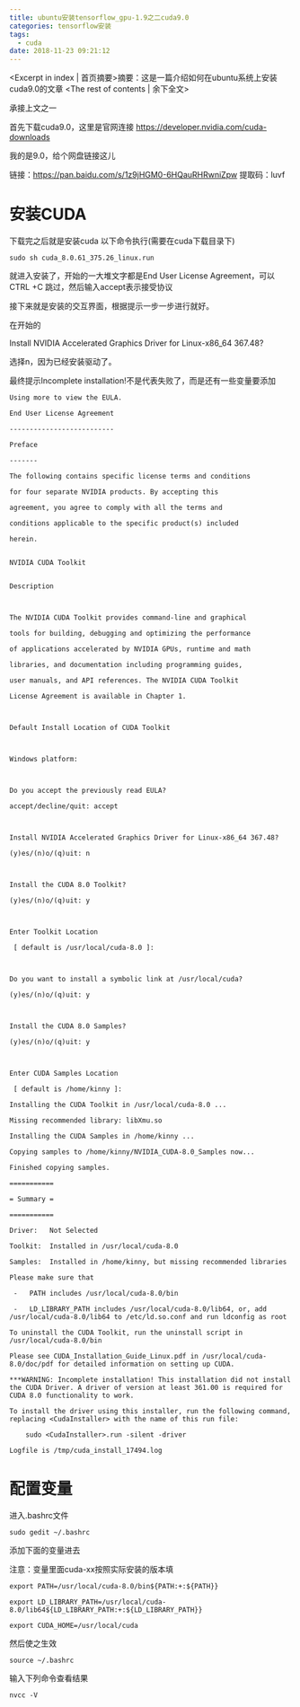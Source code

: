 ```yaml
---
title: ubuntu安装tensorflow_gpu-1.9之二cuda9.0
categories: tensorflow安装
tags:
  - cuda
date: 2018-11-23 09:21:12
---
```

<Excerpt in index | 首页摘要>摘要：这是一篇介绍如何在ubuntu系统上安装cuda9.0的文章<!-- more -->
<The rest of contents | 余下全文>

承接上文之一

首先下载cuda9.0，这里是官网连接 https://developer.nvidia.com/cuda-downloads

我的是9.0，给个网盘链接这儿

链接：https://pan.baidu.com/s/1z9jHGM0-6HQauRHRwniZpw 
提取码：luvf 

# **安装CUDA**

下载完之后就是安装cuda 以下命令执行(需要在cuda下载目录下)

```
sudo sh cuda_8.0.61_375.26_linux.run 
```

就进入安装了，开始的一大堆文字都是End User License Agreement，可以CTRL +C 跳过，然后输入accept表示接受协议

接下来就是安装的交互界面，根据提示一步一步进行就好。

在开始的

Install NVIDIA Accelerated Graphics Driver for Linux-x86_64 367.48?

选择n，因为已经安装驱动了。

最终提示Incomplete installation!不是代表失败了，而是还有一些变量要添加

```
Using more to view the EULA.

End User License Agreement

--------------------------

Preface

-------

The following contains specific license terms and conditions

for four separate NVIDIA products. By accepting this

agreement, you agree to comply with all the terms and

conditions applicable to the specific product(s) included

herein.


NVIDIA CUDA Toolkit


Description

 

The NVIDIA CUDA Toolkit provides command-line and graphical

tools for building, debugging and optimizing the performance

of applications accelerated by NVIDIA GPUs, runtime and math

libraries, and documentation including programming guides,

user manuals, and API references. The NVIDIA CUDA Toolkit

License Agreement is available in Chapter 1.

 

Default Install Location of CUDA Toolkit

 

Windows platform:

 

Do you accept the previously read EULA?

accept/decline/quit: accept

 

Install NVIDIA Accelerated Graphics Driver for Linux-x86_64 367.48?

(y)es/(n)o/(q)uit: n

 

Install the CUDA 8.0 Toolkit?

(y)es/(n)o/(q)uit: y

 

Enter Toolkit Location

 [ default is /usr/local/cuda-8.0 ]: 

 

Do you want to install a symbolic link at /usr/local/cuda?

(y)es/(n)o/(q)uit: y

 

Install the CUDA 8.0 Samples?

(y)es/(n)o/(q)uit: y



Enter CUDA Samples Location

 [ default is /home/kinny ]:

Installing the CUDA Toolkit in /usr/local/cuda-8.0 ...

Missing recommended library: libXmu.so

Installing the CUDA Samples in /home/kinny ...

Copying samples to /home/kinny/NVIDIA_CUDA-8.0_Samples now...

Finished copying samples.

===========

= Summary =

===========

Driver:   Not Selected

Toolkit:  Installed in /usr/local/cuda-8.0

Samples:  Installed in /home/kinny, but missing recommended libraries

Please make sure that

 -   PATH includes /usr/local/cuda-8.0/bin

 -   LD_LIBRARY_PATH includes /usr/local/cuda-8.0/lib64, or, add /usr/local/cuda-8.0/lib64 to /etc/ld.so.conf and run ldconfig as root

To uninstall the CUDA Toolkit, run the uninstall script in /usr/local/cuda-8.0/bin

Please see CUDA_Installation_Guide_Linux.pdf in /usr/local/cuda-8.0/doc/pdf for detailed information on setting up CUDA.

***WARNING: Incomplete installation! This installation did not install the CUDA Driver. A driver of version at least 361.00 is required for CUDA 8.0 functionality to work.

To install the driver using this installer, run the following command, replacing <CudaInstaller> with the name of this run file:

    sudo <CudaInstaller>.run -silent -driver

Logfile is /tmp/cuda_install_17494.log
```

# **配置变量**

进入.bashrc文件

```
sudo gedit ~/.bashrc
```

添加下面的变量进去

注意：变量里面cuda-xx按照实际安装的版本填

```
export PATH=/usr/local/cuda-8.0/bin${PATH:+:${PATH}}

export LD_LIBRARY_PATH=/usr/local/cuda-8.0/lib64${LD_LIBRARY_PATH:+:${LD_LIBRARY_PATH}}

export CUDA_HOME=/usr/local/cuda
```

然后使之生效

```
source ~/.bashrc
```

输入下列命令查看结果

```
nvcc -V
```

